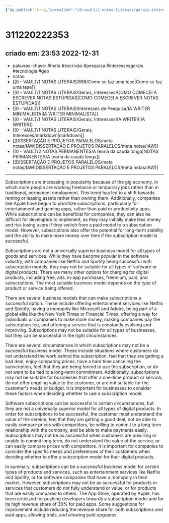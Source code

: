 ```yaml
---
{"dg-publish":true,"permalink":"/0-vault/1-notas-literais/gerais-interesses/modelos-de-negocios-no-ramo-da-tecnologia/","tags":["meta","escrivão","pesquisa","interessesgerais","tecnologia","geo"],"dgHomeLink":true,"dgShowLocalGraph":true,"dgShowFileTree":true,"dgEnableSearch":true,"noteIcon":""}
---
```


# 311220222353
## criado em: 23:53 2022-12-31

- palavras-chave: #meta #escrivão #pesquisa #interessesgerais #tecnologia #geo 
- notas: 
- [[0 - VAULT/1 NOTAS LITERAIS/888/Como se faz uma tese\|Como se faz uma tese]]
- [[0 - VAULT/1 NOTAS LITERAIS/Gerais, Interesses/COMO COMECEI A ESCREVER NOTAS ESTÚPIDAS\|COMO COMECEI A ESCREVER NOTAS ESTÚPIDAS]]
- [[0 - VAULT/1 NOTAS LITERAIS/Interesses de Pesquisa/IA WRITER MINIMALISTA\|IA WRITER MINIMALISTA]]
- [[0 - VAULT/1 NOTAS LITERAIS/Gerais, Interesses/IA WRITER\|IA WRITER]]
- [[0 - VAULT/1 NOTAS LITERAIS/Gerais, Interesses/markdown\|markdown]]
- [[DISSERTAÇÃO E PROJETOS PARALELOS/meta notas/IAW\|DISSERTAÇÃO E PROJETOS PARALELOS/meta notas/IAW]]
- [[0 - VAULT/2 NOTAS PERMANENTES/A teoria da cauda longa\|NOTAS PERMANENTES/A teoria da cauda longa]]
- [[DISSERTAÇÃO E PROJETOS PARALELOS/meta notas/IAW\|DISSERTAÇÃO E PROJETOS PARALELOS/meta notas/IAW]]
---
Subscriptions are increasing in popularity because of the gig economy, in which more people are working freelance or temporary jobs rather than in traditional, permanent employment. This trend has led to a shift towards renting or leasing assets rather than owning them. Additionally, companies like Apple have begun to prioritize subscriptions, particularly for entertainment and gaming apps, rather than paid or productivity apps. While subscriptions can be beneficial for companies, they can also be difficult for developers to implement, as they may initially make less money and risk losing users if they switch from a paid model to a subscription model. However, subscriptions also offer the potential for long-term stability and the ability to make more money over time if the subscription model is successful.

Subscriptions are not a universally superior business model for all types of goods and services. While they have become popular in the software industry, with companies like Netflix and Spotify being successful with subscription models, they may not be suitable for all types of software or digital products. There are many other options for charging for digital products, including free, ads, in-app purchases, freemium, paid, and subscriptions. The most suitable business model depends on the type of product or service being offered.

There are several business models that can make subscriptions a successful option. These include offering entertainment services like Netflix and Spotify, having a monopoly like Microsoft and Adobe, being part of a global elite like the New York Times or Financial Times, offering a way for individuals or companies to make more money, making companies pay the subscription fee, and offering a service that is constantly evolving and improving. Subscriptions may not be suitable for all types of businesses, but they can be successful in the right circumstances.

There are several circumstances in which subscriptions may not be a successful business model. These include situations where customers do not understand the work behind the subscription, feel that they are getting a bad deal, enjoy comparing prices, have a hard time canceling the subscription, feel that they are being forced to use the subscription, or do not want to be tied to a long-term commitment. Additionally, subscriptions may not be suitable for businesses that offer a one-time product or service, do not offer ongoing value to the customer, or are not suitable for the customer's needs or budget. It is important for businesses to consider these factors when deciding whether to use a subscription model.

Software subscriptions can be successful in certain circumstances, but they are not a universally superior model for all types of digital products. In order for subscriptions to be successful, the customer must understand the value of the service, feel that they are getting a good deal, not be able to easily compare prices with competitors, be willing to commit to a long term relationship with the company, and be able to make payments easily. Subscriptions may not be as successful when customers are unwilling or unable to commit long term, do not understand the value of the service, or can easily compare prices with competitors. It is important for companies to consider the specific needs and preferences of their customers when deciding whether to offer a subscription model for their digital products.

In summary, subscriptions can be a successful business model for certain types of products and services, such as entertainment services like Netflix and Spotify, or for software companies that have a monopoly in their market. However, subscriptions may not be as successful for products or services that customers do not fully understand or value, or for products that are easily compared to others. The App Store, operated by Apple, has been criticized for pushing developers towards a subscription model and for its high revenue share of 30% for paid apps. Some suggestions for improvement include reducing the revenue share for both subscriptions and paid apps, allowing trials, and allowing paid upgrades.